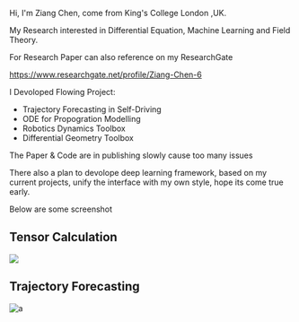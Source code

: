 Hi, I'm Ziang Chen, come from King's College London ,UK. 

My Research interested in Differential Equation, Machine Learning and Field Theory. 

For Research Paper can also reference on my ResearchGate 

https://www.researchgate.net/profile/Ziang-Chen-6

I Devoloped Flowing Project:

* Trajectory Forecasting in Self-Driving
* ODE for Propogration Modelling
* Robotics Dynamics Toolbox
* Differential Geometry Toolbox



The Paper & Code are in publishing slowly cause too many issues

There also a plan to devolope deep learning framework, based on my current projects, unify the interface with my own style, hope its come true early.

Below are some screenshot

## Tensor Calculation
![](https://github.com/ZiangChenKCL/Robotics/blob/main/Pics/tensor_transform.png)

## Trajectory Forecasting
![a](https://i.imgur.com/vsgpmbu.gif)

